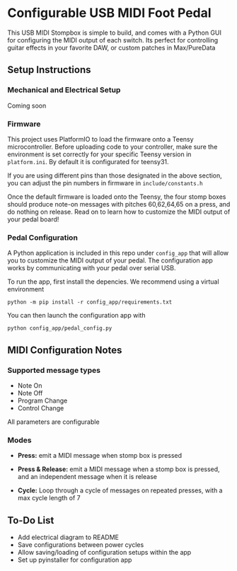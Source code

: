 # Configurable USB MIDI Foot Pedal
This USB MIDI Stompbox is simple to build, and comes with a Python GUI for configuring the MIDI output of each switch. Its perfect for controlling guitar effects in your favorite DAW, or custom patches in Max/PureData

## Setup Instructions

### Mechanical and Electrical Setup

Coming soon

### Firmware
This project uses PlatformIO to load the firmware onto a Teensy microcontroller. Before uploading code to your controller, make sure the environment is set correctly for your specific Teensy version in `platform.ini`. By default it is configurated for teensy31. 

If you are using different pins than those designated in the above section, you can adjust the pin numbers in firmware in `include/constants.h`

Once the default firmware is loaded onto the Teensy, the four stomp boxes should produce note-on messages with pitches 60,62,64,65 on a press, and do nothing on release. Read on to learn how to customize the MIDI output of your pedal board!

### Pedal Configuration

A Python application is included in this repo under `config_app` that will allow you to customize the MIDI output of your pedal. The configuration app works by communicating with your pedal over serial USB.

To run the app, first install the depencies. We recommend using a virtual environment
```
python -m pip install -r config_app/requirements.txt
```

You can then launch the configuration app with
```
python config_app/pedal_config.py
```

## MIDI Configuration Notes

### Supported message types
- Note On
- Note Off
- Program Change 
- Control Change

All parameters are configurable

### Modes
- **Press:** emit a MIDI message when stomp box is pressed

- **Press & Release:** emit a MIDI message when a stomp box is pressed, and an independent message when it is release

- **Cycle:** Loop through a cycle of messages on repeated presses, with a max cycle length of 7

## To-Do List
- Add electrical diagram to README
- Save configurations between power cycles
- Allow saving/loading of configuration setups within the app
- Set up pyinstaller for configuration app
